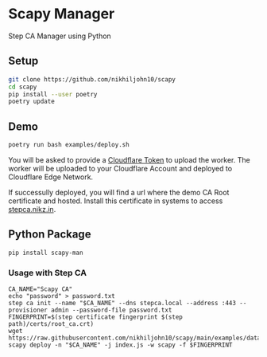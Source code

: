 # Scapy Manager
Step CA Manager using Python

## Setup

```bash
git clone https://github.com/nikhiljohn10/scapy
cd scapy
pip install --user poetry
poetry update
```

## Demo

```bash
poetry run bash examples/deploy.sh
```

You will be asked to provide a [Cloudflare Token](https://developers.cloudflare.com/api/tokens/create) to upload the worker. The worker will be uploaded to your Cloudflare Account and deployed to Cloudflare Edge Network.

If successully deployed, you will find a url where the demo CA Root certificate and hosted. Install this certificate in systems to access [stepca.nikz.in](https://stepca.nikz.in).

## Python Package

```
pip install scapy-man
```

### Usage with Step CA

```
CA_NAME="Scapy CA"
echo "password" > password.txt
step ca init --name "$CA_NAME" --dns stepca.local --address :443 --provisioner admin --password-file password.txt
FINGERPRINT=$(step certificate fingerprint $(step path)/certs/root_ca.crt)
wget https://raw.githubusercontent.com/nikhiljohn10/scapy/main/examples/data/index.js
scapy deploy -n "$CA_NAME" -j index.js -w scapy -f $FINGERPRINT
```
